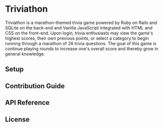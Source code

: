 # Triviathon
Triviathon is a marathon-themed trivia game powered by Ruby on Rails and SQLite on the back-end and Vanilla JavaScript integrated with HTML and CSS on the front-end. Upon login, trivia enthusiasts may view the game's highest scores, their own previous points, or select a category to begin running through a marathon of 26 trivia questions. The goal of this game is continue playing rounds to increase one's overall score and thereby grow in general knowledge.

## Setup

## Contribution Guide

## API Reference

## License


